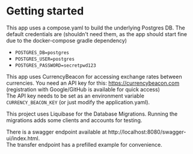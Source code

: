 # Getting started

This app uses a compose.yaml to build the underlying Postgres DB.
The default credentials are (shouldn't need them, as the app should start fine due to the docker-compose gradle dependency)
- `POSTGRES_DB=postgres`
- `POSTGRES_USER=postgres`
- `POSTGRES_PASSWORD=secretpwd123`

This app uses CurrencyBeacon for accessing exchange rates between currencies. 
You need an API key for this: https://currencybeacon.com (registration with Google/GitHub is available for quick access)
<br>
The API key needs to be set as an environment variable `CURRENCY_BEACON_KEY` (or just modify the application.yaml).

This project uses Liquibase for the Database Migrations. Running the migrations adds some clients and accounts for testing.

There is a swagger endpoint available at http://localhost:8080/swagger-ui/index.html. 
<br>
The transfer endpoint has a prefilled example for convenience.